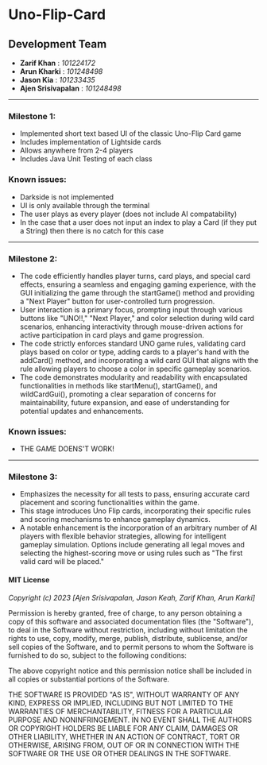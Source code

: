 # Uno-Flip-Card
## Development Team
- __Zarif Khan__ : _101224172_
- __Arun Kharki__ : _101248498_
- __Jason Kia__ : _101233435_
- __Ajen Srisivapalan__ : _101248498_
-------------------------------------------------------------------
### Milestone 1:
- Implemented short text based UI of the classic Uno-Flip Card game
- Includes implementation of Lightside cards
- Allows anywhere from 2-4 players
- Includes Java Unit Testing of each class

### Known issues:
- Darkside is not implemented 
- UI is only available through the terminal
- The user plays as every player (does not include AI compatability)
- In the case that a user does not input an index to play a Card (if they put a String) then there is no catch for this case
--------------------------------------------------------------------
### Milestone 2:
- The code efficiently handles player turns, card plays, and special card effects, ensuring a seamless and engaging gaming experience, with the GUI initializing the game through the startGame() method and providing a "Next Player" button for user-controlled turn progression.
- User interaction is a primary focus, prompting input through various buttons like "UNO!!," "Next Player," and color selection during wild card scenarios, enhancing interactivity through mouse-driven actions for active participation in card plays and game progression.
- The code strictly enforces standard UNO game rules, validating card plays based on color or type, adding cards to a player's hand with the addCard() method, and incorporating a wild card GUI that aligns with the rule allowing players to choose a color in specific gameplay scenarios.
- The code demonstrates modularity and readability with encapsulated functionalities in methods like startMenu(), startGame(), and wildCardGui(), promoting a clear separation of concerns for maintainability, future expansion, and ease of understanding for potential updates and enhancements.

### Known issues:
- THE GAME DOENS'T WORK!
--------------------------------------------------------------------
### Milestone 3:
- Emphasizes the necessity for all tests to pass, ensuring accurate card placement and scoring functionalities within the game.
- This stage introduces Uno Flip cards, incorporating their specific rules and scoring mechanisms to enhance gameplay dynamics.
- A notable enhancement is the incorporation of an arbitrary number of AI players with flexible behavior strategies, allowing for intelligent gameplay simulation. Options include generating all legal moves and selecting the highest-scoring move or using rules such as "The first valid card will be placed."


#### MIT License

_Copyright (c) 2023 [Ajen Srisivapalan, Jason Keah, Zarif Khan, Arun Karki]_

Permission is hereby granted, free of charge, to any person obtaining a copy
of this software and associated documentation files (the "Software"), to deal
in the Software without restriction, including without limitation the rights
to use, copy, modify, merge, publish, distribute, sublicense, and/or sell
copies of the Software, and to permit persons to whom the Software is
furnished to do so, subject to the following conditions:

The above copyright notice and this permission notice shall be included in all
copies or substantial portions of the Software.

THE SOFTWARE IS PROVIDED "AS IS", WITHOUT WARRANTY OF ANY KIND, EXPRESS OR
IMPLIED, INCLUDING BUT NOT LIMITED TO THE WARRANTIES OF MERCHANTABILITY,
FITNESS FOR A PARTICULAR PURPOSE AND NONINFRINGEMENT. IN NO EVENT SHALL THE
AUTHORS OR COPYRIGHT HOLDERS BE LIABLE FOR ANY CLAIM, DAMAGES OR OTHER
LIABILITY, WHETHER IN AN ACTION OF CONTRACT, TORT OR OTHERWISE, ARISING FROM,
OUT OF OR IN CONNECTION WITH THE SOFTWARE OR THE USE OR OTHER DEALINGS IN THE
SOFTWARE.
